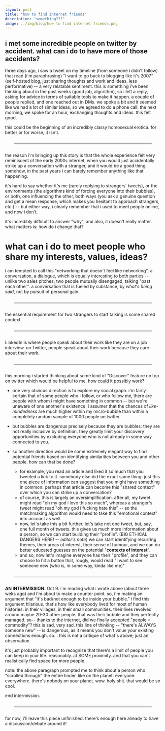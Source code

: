 ```yaml
---
layout: post
title: "how to find internet friends"
description: "something???"
image: ../img/blog/how to find internet friends.png
---
```


<style>
hr {
  margin: 2em;
}
</style>

## i met some incredible people on twitter by accident. what can i do to have more of those accidents?

three days ago, i saw a tweet on my timeline (from someone i didn't follow) that read (i'm paraphrasing) "i want to go back to blogging like it's 2007" (self-hosted blog, just sharing thoughts and work and ideas, less performative) -- a very relatable sentiment. this is something i've been thinking about in the past weeks (good job, algorithm), so i left a reply, asking for advice in terms of suitable tools to make it happen. a couple of people replied, and one reached out in DMs. we spoke a bit and it seemed like we had a lot of similar ideas, so we agreed to do a phone call. the next morning, we spoke for an hour, exchanging thoughts and ideas. this felt good.

this could be the beginning of an incredibly classy homosexual erotica. for better or for worse, it isn't.

---

the reason i'm bringing up this story is that the whole experience felt very reminiscent of the early 2000s internet, when you would just accidentally strike up a conversation with a stranger, and it would be a good thing. somehow, in the past years i can barely remember anything like that happening.

it's hard to say whether it's me (rarely replying to strangers' tweets), or the environments (the algorithms kind of forcing everyone into their bubbles), or both, one influencing the other, both ways (you ask a genuine question and get a mean response, which makes you hesitant to approach strangers, etc.) -- but either way, i clearly remember that i used to meet people online, and now i don't.

it's incredibly difficult to answer "why", and also, it doesn't really matter. what matters is: how do i change that? 

# what can i do to meet people who share my interests, values, ideas?

i am tempted to call this "networking that doesn't feel like networking". a conversation, a dialogue, which is equally interesting to both parties -- unlike two sales pitches, two people mutually disengaged, talking "past each other". a conversation that is fueled by substance, by *what's being said*, not by pursuit of personal gain.

---

the essential requirement for two strangers to start talking is some shared context. 

---

LinkedIn is where people speak about their work like they are on a job interview. on Twitter, people speak about their work because they care about their work.

---

this morning i started thinking about some kind of "Discover" feature on top on twitter which would be helpful to me. how could it possibly work?

- one very obvious direction is to explore my social graph. i'm fairly certain that of some people who i follow, or who follow me, there are people with whom i might have something in common -- but we're unaware of one another's existence. i assumer that the chances of *like-mindedness* are much higher within my micro-bubble than within a completely random sample of 1000 people on twitter.

- but bubbles are dangerous precisely because they are bubbles: they are not really inclusive by definition. they greatly limit your discovery opportunities by excluding everyone who is not already in some way connected to you.

- so another direction would be some extremely elegant way to find potential friends based on identifying similarities between you and other people. how can that be done?

  - for example, you read an article and liked it so much that you tweeted a link to it. somebody else did the exact same thing. just this one piece of information can suggest that you might have something in common. perhaps that article can become this "shared context" over which you can strike up a conversation?
  - of course, this is largely an oversimplification. after all, my tweet might read "oh my god i love this so much", whereas a stranger's tweet might read "oh my god i fucking hate this" -- so the matchmaking algorithm would need to take this "emotional context" into account as well.
  - now, let's take this a bit further. let's take not one tweet, but, say, one full month of tweets. this gives us much more information about a person, so we can start building their "profile". (BIG ETHICAL DANGERS HERE! -- *editor's note*) we can start identifying recurring themes, their areas of interest, their sense of humour, and we can do better educated guesses on the potential "**contexts of interest**".
  - and so, now let's imagine everyone has their "profile", and they can choose to hit a button that, rougly, would read "i want to see someone new [who is, in some way, kinda like me]"

---

**AN INTERMISSION.** Oct 9. i'm reading what i wrote above (about three weks ago) and i'm about to make a counter point. so, i'm making an argument that "it's bad/not enough to be inside your bubble." i find this argument hilarious. that's how like everybody lived for most of human histories: in their villages, in their small communities. their lives revolved around maybe 20-30 other people. that was their bubble and they perfectly managed. so-- thanks to the internet, did we finally accepted "people = commodity"? this is sad, very sad. this line of thinking -- "there's ALWAYS someone new" -- is dangerous, as it means you don't value your existing connections enough. so... this is not a critique of what's above; just an observation.

it's just probably important to recognize that there's a limit of people you can keep in your life. reasonably. at SOME proximity. and that you can't realistically find space for more people. 

note: the above paragraph prompted me to think about a person who "scrolled through" the entire tinder. like on the planet. everyone. everywhere. there's nobody on your planet. wow. holy shit. that would be so cool.

end intermission.

---

for now, i'll leave this piece unfinished. there's enough here already to have a discussion/debate around it!